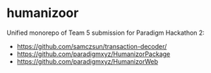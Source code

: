# humanizoor

Unified monorepo of Team 5 submission for Paradigm Hackathon 2:
* https://github.com/samczsun/transaction-decoder/
* https://github.com/paradigmxyz/HumanizorPackage
* https://github.com/paradigmxyz/HumanizorWeb
